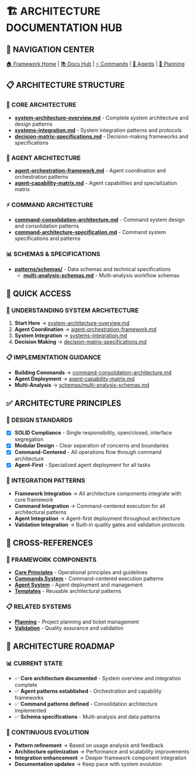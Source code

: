 # 🏗️ ARCHITECTURE DOCUMENTATION HUB

## 🎯 NAVIGATION CENTER

[🏠 Framework Home](../../CLAUDE.md) | [📚 Docs Hub](../index.md) | [⚡ Commands](../../commands/index.md) | [🤖 Agents](../../agents/) | [🎫 Planning](../../planning/)

## 📋 ARCHITECTURE STRUCTURE

### 🔧 CORE ARCHITECTURE
- **[system-architecture-overview.md](core/system-architecture-overview.md)** - Complete system architecture and design patterns
- **[systems-integration.md](integration/systems-integration.md)** - System integration patterns and protocols
- **[decision-matrix-specifications.md](patterns/decision-matrix-specifications.md)** - Decision-making frameworks and specifications

### 🤖 AGENT ARCHITECTURE
- **[agent-orchestration-framework.md](agent-orchestration/agent-orchestration-framework.md)** - Agent coordination and orchestration patterns
- **[agent-capability-matrix.md](agent-orchestration/agent-capability-matrix.md)** - Agent capabilities and specialization matrix

### ⚡ COMMAND ARCHITECTURE
- **[command-consolidation-architecture.md](command-system/command-consolidation-architecture.md)** - Command system design and consolidation patterns
- **[command-architecture-specification.md](command-system/command-architecture-specification.md)** - Command system specifications and patterns

### 📊 SCHEMAS & SPECIFICATIONS
- **[patterns/schemas/](patterns/schemas/)** - Data schemas and technical specifications
  - **[multi-analysis-schemas.md](patterns/schemas/multi-analysis-schemas.md)** - Multi-analysis workflow schemas

## 🎯 QUICK ACCESS

### 🚀 UNDERSTANDING SYSTEM ARCHITECTURE
1. **Start Here** → [system-architecture-overview.md](core/system-architecture-overview.md)
2. **Agent Coordination** → [agent-orchestration-framework.md](agent-orchestration/agent-orchestration-framework.md)
3. **System Integration** → [systems-integration.md](integration/systems-integration.md)
4. **Decision Making** → [decision-matrix-specifications.md](patterns/decision-matrix-specifications.md)

### 📋 IMPLEMENTATION GUIDANCE
- **Building Commands** → [command-consolidation-architecture.md](command-system/command-consolidation-architecture.md)
- **Agent Deployment** → [agent-capability-matrix.md](agent-orchestration/agent-capability-matrix.md)
- **Multi-Analysis** → [schemas/multi-analysis-schemas.md](patterns/schemas/multi-analysis-schemas.md)

## ✅ ARCHITECTURE PRINCIPLES

### 🎯 DESIGN STANDARDS
- [x] **SOLID Compliance** - Single responsibility, open/closed, interface segregation
- [x] **Modular Design** - Clear separation of concerns and boundaries
- [x] **Command-Centered** - All operations flow through command architecture
- [x] **Agent-First** - Specialized agent deployment for all tasks

### 🔄 INTEGRATION PATTERNS
- **Framework Integration** → All architecture components integrate with core framework
- **Command Integration** → Command-centered execution for all architectural patterns
- **Agent Integration** → Agent-first deployment throughout architecture
- **Validation Integration** → Built-in quality gates and validation protocols

## 🔗 CROSS-REFERENCES

### 🎯 FRAMEWORK COMPONENTS
- **[Core Principles](../principles/)** - Operational principles and guidelines
- **[Commands System](../../commands/index.md)** - Command-centered execution patterns
- **[Agent System](../../agents/)** - Agent deployment and management
- **[Templates](../templates/)** - Reusable architectural patterns

### 📋 RELATED SYSTEMS
- **[Planning](../../planning/)** - Project planning and ticket management
- **[Validation](../principles/validation.md)** - Quality assurance and validation

## 🎯 ARCHITECTURE ROADMAP

### 📊 CURRENT STATE
- ✅ **Core architecture documented** - System overview and integration complete
- ✅ **Agent patterns established** - Orchestration and capability frameworks
- ✅ **Command patterns defined** - Consolidation architecture implemented
- ✅ **Schema specifications** - Multi-analysis and data patterns

### 🚀 CONTINUOUS EVOLUTION
- **Pattern refinement** → Based on usage analysis and feedback
- **Architecture optimization** → Performance and scalability improvements
- **Integration enhancement** → Deeper framework component integration
- **Documentation updates** → Keep pace with system evolution

